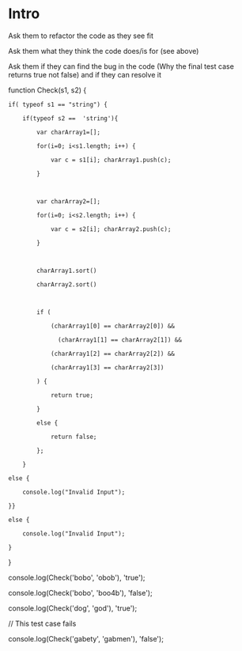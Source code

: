 # Intro

Ask them to refactor the code as they see fit 

Ask them what they think the code does/is for (see above) 

Ask them if they can find the bug in the code (Why the final test case returns true not false) and if they can resolve it 

 

function Check(s1, s2) { 

    if( typeof s1 == "string") {    

        if(typeof s2 ==  'string'){ 

            var charArray1=[]; 

            for(i=0; i<s1.length; i++) { 

                var c = s1[i]; charArray1.push(c); 

            } 

 

            var charArray2=[]; 

            for(i=0; i<s2.length; i++) { 

                var c = s2[i]; charArray2.push(c); 

            } 

 

            charArray1.sort() 

            charArray2.sort() 

 

            if ( 

                (charArray1[0] == charArray2[0]) && 

                  (charArray1[1] == charArray2[1]) && 

                (charArray1[2] == charArray2[2]) && 

                (charArray1[3] == charArray2[3])  

            ) { 

                return true; 

            } 

            else { 

                return false; 

            }; 

        } 

    else { 

        console.log("Invalid Input"); 

    }} 

    else { 

        console.log("Invalid Input"); 

    } 

} 

 

console.log(Check('bobo', 'obob'), 'true'); 

console.log(Check('bobo', 'boo4b'), 'false'); 

console.log(Check('dog', 'god'), 'true'); 

 

 

// This test case fails 

console.log(Check('gabety', 'gabmen'), 'false'); 


